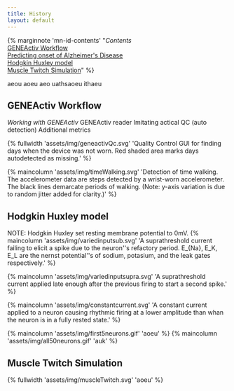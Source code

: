 ```yaml
---
title: History
layout: default
---
```


{% marginnote 'mn-id-contents' "*Contents*<br>
[GENEActiv Workflow](#geneactiv)<br>
[Predicting onset of Alzheimer's Disease](#prediction)<br>
[Hodgkin Huxley model](#HHmodel)<br>
[Muscle Twitch Simulation](#twitch)" %}

aeou aoeu aeo uathsaoeu ithaeu

## GENEActiv Workflow<a name="geneactiv"></a>

*Working with GENEActiv*
GENEActiv reader
Imitating actical
QC (auto detection)
Additional metrics

{% fullwidth 'assets/img/geneactivQc.svg'
'Quality Control GUI for finding days when the device was not worn.
Red shaded area marks days autodetected as missing.' %}

{% maincolumn 'assets/img/timeWalking.svg'
'Detection of time walking.
The accelerometer data are steps detected by a wrist-worn accelerometer.
The black lines demarcate periods of walking.
(Note: y-axis variation is due to random jitter added for clarity.)' %}

## Hodgkin Huxley model<a name="HHmodel"></a>

NOTE: Hodgkin Huxley set resting membrane potential to 0mV.
{% maincolumn 'assets/img/variedinputsub.svg' 
'A suprathreshold current failing to elicit a spike due to the neuron''s refactory
period. E_{Na}, E_K, E_L are the nernst potential''s of sodium, potasium, and the
leak gates respectively.' %}

{% maincolumn 'assets/img/variedinputsupra.svg' 
'A suprathreshold current applied late enough after the previous firing to start
a second spike.' %}

{% maincolumn 'assets/img/constantcurrent.svg'
'A constant current applied to a neuron causing rhythmic firing at a lower
amplitude than whan the neuron is in a fully rested state.' %}

{% maincolumn 'assets/img/first5neurons.gif' 'aoeu' %}
{% maincolumn 'assets/img/all50neurons.gif' 'auk' %}

## Muscle Twitch Simulation<a name="twitch"></a>

{% fullwidth 'assets/img/muscleTwitch.svg' 'aoeu' %}
